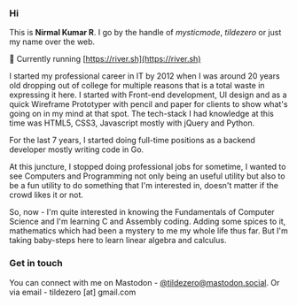 ### Hi

This is **Nirmal Kumar R**. I go by the handle of _mysticmode_, _tildezero_ or just my name over the web.

:star2: Currently running [https://river.sh](https://river.sh)

I started my professional career in IT by 2012 when I was around 20 years old dropping out of college
for multiple reasons that is a total waste in expressing it here. I started with Front-end development,
UI design and as a quick Wireframe Prototyper with pencil and paper for clients to show what's going on in
my mind at that spot. The tech-stack I had knowledge at this time was HTML5, CSS3, Javascript mostly
with jQuery and Python.

For the last 7 years, I started doing full-time positions as a backend developer mostly writing code in Go.

At this juncture, I stopped doing professional jobs for sometime, I wanted to see Computers and Programming
not only being an useful utility but also to be a fun utility to do something that I'm interested in, doesn't
matter if the crowd likes it or not.

So, now - I'm quite interested in knowing the Fundamentals of Computer Science and I'm learning C and Assembly
coding. Adding some spices to it, mathematics which had been a mystery to me my whole life thus far. But I'm
taking baby-steps here to learn linear algebra and calculus.

### Get in touch
You can connect with me on Mastodon - [@tildezero@mastodon.social](https://mastodon.social/@tildezero). Or
via email - tildezero [at] gmail.com
